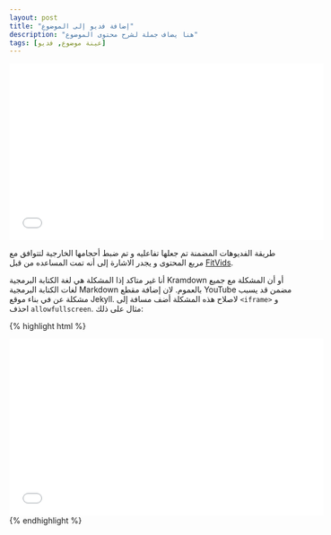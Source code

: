 ```yaml
---
layout: post
title: "إضافة فديو إلى الموضوع"
description: "هنا يضاف جملة لشرح محتوى الموضوع"
tags: [عينة موضوع, فديو]
---
```


<iframe width="560" height="315" src="//www.youtube.com/embed/SU3kYxJmWuQ" frameborder="0"> </iframe>

طريقة الفديوهات المضمنة تم جعلها تفاعليه و تم ضبط أحجامها الخارجية لتتوافق مع مربع المحتوى و يجدر الاشارة إلى أنه تمت المساعده من قبل [FitVids](http://fitvidsjs.com/).

أنا غير متاكد إذا المشكلة هي لغة الكتابة البرمجية Kramdown أو أن المشكلة مع جميع لغات الكتابة البرمجية Markdown بالعموم. لان إضافة مقطع YouTube مضمن قد يسبب مشكلة عن في بناء موقع Jekyll. لاصلاح هذه المشكلة أضف مسافة إلى `<iframe>` و احذف `allowfullscreen`. مثال على ذلك:

{% highlight html %}
<iframe width="560" height="315" src="//www.youtube.com/embed/SU3kYxJmWuQ" frameborder="0"> </iframe>
{% endhighlight %}
